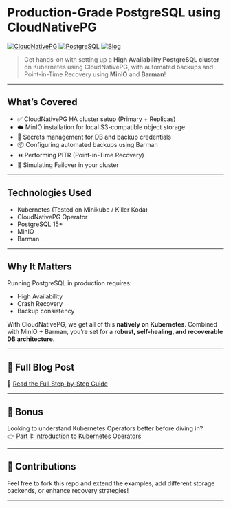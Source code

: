 # Production-Grade PostgreSQL using CloudNativePG

[![CloudNativePG](https://img.shields.io/badge/Operator-Kubernetes-blue?logo=kubernetes)](https://cloudnative-pg.io/)
[![PostgreSQL](https://img.shields.io/badge/Database-PostgreSQL-blue?logo=postgresql)](https://www.postgresql.org/)
[![Blog](https://img.shields.io/badge/Read%20the%20Blog-%F0%9F%93%9A-blue)](https://app.typeflo.io/site/561e34af-cb66-4d61-a1cb-360ebf0aa5dd/posts/bd6116cb-7cd7-4f0c-ae2b-7258cb7a1cd8)

> Get hands-on with setting up a **High Availability PostgreSQL cluster** on Kubernetes using CloudNativePG, with automated backups and Point-in-Time Recovery using **MinIO** and **Barman**!

---

## What’s Covered

- ✅ CloudNativePG HA cluster setup (Primary + Replicas)
- ☁️ MinIO installation for local S3-compatible object storage
- 🔐 Secrets management for DB and backup credentials
- 📦 Configuring automated backups using Barman
- ⏪ Performing PITR (Point-in-Time Recovery)
- 🧪 Simulating Failover in your cluster

---

## Technologies Used

- Kubernetes (Tested on Minikube / Killer Koda)
- CloudNativePG Operator
- PostgreSQL 15+
- MinIO
- Barman

---

## Why It Matters

Running PostgreSQL in production requires:
- High Availability
- Crash Recovery
- Backup consistency

With CloudNativePG, we get all of this **natively on Kubernetes**. Combined with MinIO + Barman, you’re set for a **robust, self-healing, and recoverable DB architecture**.

---

## 📖 Full Blog Post

🔗 [Read the Full Step-by-Step Guide](https://app.typeflo.io/site/561e34af-cb66-4d61-a1cb-360ebf0aa5dd/posts/bd6116cb-7cd7-4f0c-ae2b-7258cb7a1cd8)

---

## 🎯 Bonus

Looking to understand Kubernetes Operators better before diving in?  
👉 [Part 1: Introduction to Kubernetes Operators](https://ezyinfra.typeflo.io/blog/kubernetes-operators)

---

## 🤝 Contributions

Feel free to fork this repo and extend the examples, add different storage backends, or enhance recovery strategies!

---
